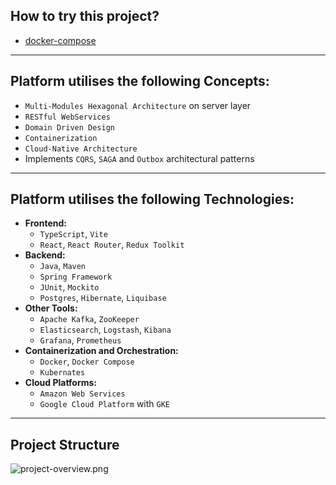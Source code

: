 ## How to try this project?
- [docker-compose](infrastructure/docker-compose/HELP.md)

---

## Platform utilises the following Concepts:
- `Multi-Modules Hexagonal Architecture` on server layer
- `RESTful WebServices`
- `Domain Driven Design`
- `Containerization`
- `Cloud-Native Architecture`
- Implements `CQRS`, `SAGA` and `Outbox` architectural patterns

---

## Platform utilises the following Technologies:
- **Frontend:**
    - `TypeScript`, `Vite`
    - `React`, `React Router`, `Redux Toolkit`
- **Backend:**
    - `Java`, `Maven`
    - `Spring Framework`
    - `JUnit`, `Mockito`
    - `Postgres`, `Hibernate`, `Liquibase`
- **Other Tools:**
    - `Apache Kafka`, `ZooKeeper`
    - `Elasticsearch`, `Logstash`, `Kibana`
    - `Grafana`, `Prometheus`
- **Containerization and Orchestration:**
    - `Docker`, `Docker Compose`
    - `Kubernates`
- **Cloud Platforms:**
    - `Amazon Web Services`
    - `Google Cloud Platform` with `GKE`

--- 

## Project Structure
![project-overview.png](imgs/project-overview.png)

